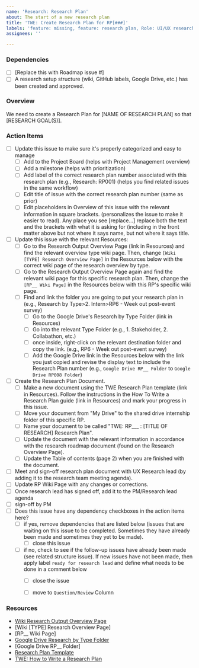 ```yaml
---
name: 'Research: Research Plan'
about: The start of a new research plan
title: 'TWE: Create Research Plan for RP[###]'
labels: 'feature: missing, feature: research plan, Role: UI/UX research, size: 1pt'
assignees: ''

---
```


### Dependencies
- [ ] [Replace this with Roadmap issue #]
- [ ] A research setup structure (wiki, GitHub labels, Google Drive, etc.) has been created and approved.

### Overview
We need to create a Research Plan for [NAME OF RESEARCH PLAN] so that [RESEARCH GOAL(S)].

### Action Items
- [ ] Update this issue to make sure it's properly categorized and easy to manage
     - [ ] Add to the Project Board (helps with Project Management overview)
     - [ ] Add a milestone (helps with prioritization)
     - [ ] Add label of the correct research plan number associated with this research plan (e.g., Research: RP001) (helps you find related issues in the same workflow)
     - [ ] Edit title of issue with the correct research plan number (same as prior)
     - [ ] Edit placeholders in Overview of this issue with the relevant information in square brackets. (personalizes the issue to make it easier to read). Any place you see [replace...] replace both the text and the brackets with what it is asking for (including in the front matter above but not where it says name, but not where it says title.
- [ ] Update this issue with the relevant Resources:
     - [ ] Go to the Research Output Overview Page (link in Resources) and find the relevant overview type wiki page. Then, change `[Wiki [TYPE] Research Overview Page]` in the Resources below with the correct wiki page of the research overview by type.
     - [ ] Go to the Research Output Overview Page again and find the relevant wiki page for this specific research plan. Then, change the `[RP__ Wiki Page]` in the Resources below with this RP's specific wiki page.
     - [ ] Find and link the folder you are going to put your research plan in  (e.g., Research by Type>2. Intern>RP6 - Week out post-event survey)
        - [ ] Go to the Google Drive's Research by Type Folder (link in Resources)
        - [ ] Go into the relevant Type Folder (e.g., 1. Stakeholder, 2. Collabathon, etc.) 
        - [ ] once inside, right-click on the relevant destination folder and copy the link. (e.g., RP6 - Week out post-event survey)
         - [ ] Add the Google Drive link in the Resources below with the link you just copied and revise the display text to include the Research Plan number (e.g., `Google Drive RP__ Folder` to `Google Drive RP008 Folder`)
- [ ] Create the Research Plan Document.
     - [ ] Make a new document using the TWE Research Plan template (link in Resources). Follow the instructions in the How To Write a Research Plan guide (link in Resources) and mark your progress in this issue.
     - [ ] Move your document from "My Drive" to the shared drive internship folder of this specific RP.
     - [ ] Name your document to be called "TWE: RP___ : [TITLE OF RESEARCH] Research Plan".
     - [ ] Update the document with the relevant information in accordance with the research roadmap document (found on the Research Overview Page).
     - [ ] Update the Table of contents (page 2) when you are finished with the document.
- [ ] Meet and sign-off research plan document with UX Research lead (by adding it to the research team meeting agenda).
- [ ] Update RP Wiki Page with any changes or corrections.
- [ ] Once research lead has signed off, add it to the PM/Research lead agenda
- [ ] sign-off by PM 
- [ ] Does this issue have any dependency checkboxes in the action items here?
   - [ ] if yes, remove dependencies that are listed below (issues that are waiting on this issue to be completed.  Sometimes they have already been made and sometimes they yet to be made).
       - [ ] close this issue
   - [ ] if no, check to see if the follow-up issues have already been made (see related structure issue).  If new issues have not been made, then apply label `ready for research lead` and define what needs to be done in a comment below
      - [ ] close the issue
      - [ ] move to `Question/Review` Column


### Resources
- [Wiki Research Output Overview Page](https://github.com/hackforla/YouthJusticeNav/wiki/Research-Output-Overview)
- [Wiki [TYPE] Research Overview Page]
- [RP__ Wiki Page]
- [Google Drive Research by Type Folder](https://drive.google.com/drive/u/0/folders/1duz_aeeDNtozbDSrDsZ8tl6tLLBHmcge)
- [Google Drive RP__ Folder]
- [Research Plan Template](https://docs.google.com/document/d/1MRSKJcnA-PViABDzPtPIdYBslwvG70uwAAZKNggh8sU/template/preview)
- [TWE: How to Write a Research Plan](https://docs.google.com/document/d/1Cwc0w4ZPUI8989w3jU8BW2LzLK_Tl5gHdI0VxN5ej0o/edit)

